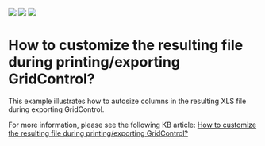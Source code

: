 <!-- default badges list -->
![](https://img.shields.io/endpoint?url=https://codecentral.devexpress.com/api/v1/VersionRange/128627168/10.1.4%2B)
[![](https://img.shields.io/badge/Open_in_DevExpress_Support_Center-FF7200?style=flat-square&logo=DevExpress&logoColor=white)](https://supportcenter.devexpress.com/ticket/details/E2722)
[![](https://img.shields.io/badge/📖_How_to_use_DevExpress_Examples-e9f6fc?style=flat-square)](https://docs.devexpress.com/GeneralInformation/403183)
<!-- default badges end -->
# How to customize the resulting file during printing/exporting GridControl?


<p>This example illustrates how to autosize columns in the resulting XLS file during exporting GridControl.</p><p>For more information, please see the following KB article: <a href="https://www.devexpress.com/Support/Center/p/K18441">How to customize the resulting file during printing/exporting GridControl?</a></p>

<br/>


